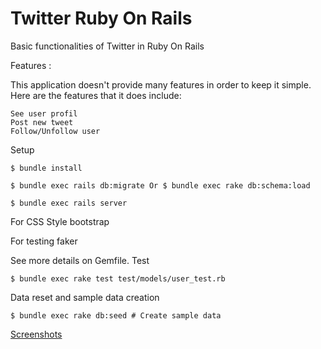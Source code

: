 # Twitter Ruby On Rails
 Basic functionalities of Twitter in Ruby On Rails

Features :

This application doesn't provide many features in order to keep it simple. Here are the features that it does include:

    See user profil
    Post new tweet
    Follow/Unfollow user

Setup

    $ bundle install
    
    $ bundle exec rails db:migrate Or $ bundle exec rake db:schema:load
    
    $ bundle exec rails server


For CSS Style
    bootstrap

For testing
    faker

See more details on Gemfile.
Test

    $ bundle exec rake test test/models/user_test.rb

Data reset and sample data creation

    $ bundle exec rake db:seed # Create sample data

<a href="https://github.com/Poussaoui/Twitter-Ruby-On-Rails/tree/master/Screenshot">Screenshots</a>
